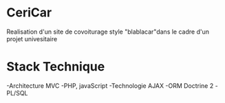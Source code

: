 # CeriCar
Realisation d'un site de covoiturage style "blablacar"dans le cadre d'un projet univesitaire
# Stack Technique
  -Architecture MVC
  -PHP, javaScript
  -Technologie AJAX
  -ORM Doctrine 2
  -PL/SQL
